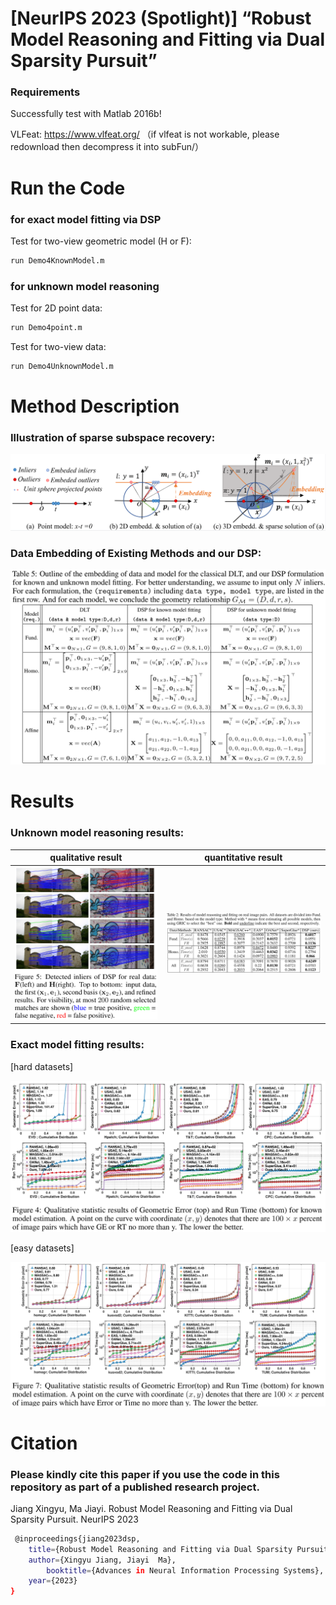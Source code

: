 # [NeurIPS 2023 (Spotlight)] “Robust Model Reasoning and Fitting via Dual Sparsity Pursuit” 


### Requirements
Successfully test with Matlab 2016b! 

VLFeat: https://www.vlfeat.org/ （if vlfeat is not workable, please redownload then decompress it into subFun/）

# Run the Code

### for exact model fitting via DSP
Test for two-view geometric model (H or F):
```bash
run Demo4KnownModel.m
```

### for unknown model reasoning
Test for 2D point data:
```bash
run Demo4point.m
```
Test for two-view data:
```bash
run Demo4UnknownModel.m
```

# Method Description
### Illustration of sparse subspace recovery:

![image](https://github.com/StaRainJ/DSP/blob/main/fig/Fig1.png)

### Data Embedding of Existing Methods and our DSP:

![image](https://github.com/StaRainJ/DSP/blob/main/fig/TabDataEmbedding.png)

# Results
### Unknown model reasoning results:

qualitative result   |  quantitative result
:-------------------:|:--------------------------------------:
![](https://github.com/StaRainJ/DSP/blob/main/fig/FigMatchResults.png)  |  ![](https://github.com/StaRainJ/DSP/blob/main/fig/TabModelReasoning.png)

### Exact model fitting results:
[hard datasets]

![image](https://github.com/StaRainJ/DSP/blob/main/fig/FigDatasets1.png)

[easy datasets]

![image](https://github.com/StaRainJ/DSP/blob/main/fig/FigDatasets2.png)

# Citation
### Please kindly cite this paper if you use the code in this repository as part of a published research project.

 Jiang Xingyu, Ma Jiayi. Robust Model Reasoning and Fitting via Dual Sparsity Pursuit. NeurIPS 2023 
```bash
 @inproceedings{jiang2023dsp,
	title={Robust Model Reasoning and Fitting via Dual Sparsity Pursuit},
	author={Xingyu Jiang, Jiayi  Ma},
        booktitle={Advances in Neural Information Processing Systems},
	year={2023}
}
```
